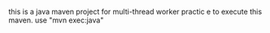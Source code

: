this is a java maven project for multi-thread worker practic
e
to execute this maven. use "mvn exec:java"


